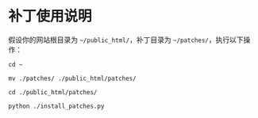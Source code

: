 # 补丁使用说明

假设你的网站根目录为 `~/public_html/`，补丁目录为 `~/patches/`，执行以下操作：

`cd ~`

`mv ./patches/ ./public_html/patches/`

`cd ./public_html/patches/`

`python ./install_patches.py`